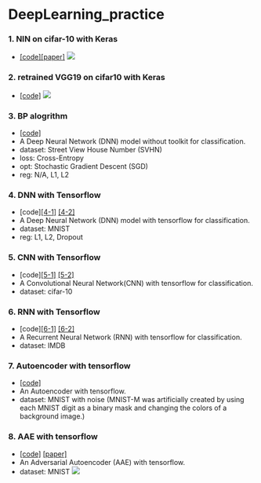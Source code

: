 # DeepLearning_practice

### 1. NIN on cifar-10 with Keras
- [[code]](https://github.com/purelyvivid/DeepLearning_practice/blob/master/1.%20CNN(NIN)_cifar10_Kreas.py)[[paper]](https://arxiv.org/abs/1312.4400)
![](https://chenzomi12.github.io/2016/12/13/CNN-Architectures/nin.jpg)

### 2. retrained VGG19 on cifar10 with Keras
- [[code]](https://github.com/purelyvivid/DeepLearning_practice/blob/master/2.%20VGG19_retrain_cifar10_Keras.py)
![](https://image.slidesharecdn.com/adl1103-161027023044/95/applied-deep-learning-1103-convolutional-neural-networks-60-638.jpg?cb=1479405398)

### 3. BP alogrithm 
 
- [[code]](https://github.com/purelyvivid/DeepLearning_practice/blob/master/3.%20BP%20algo.py)
- A Deep Neural Network (DNN) model without toolkit for classification.
- dataset: Street View House Number (SVHN) 
- loss: Cross-Entropy
- opt: Stochastic Gradient Descent (SGD)
- reg: N/A, L1, L2

### 4. DNN with Tensorflow
- [code][[4-1]](https://github.com/purelyvivid/DeepLearning_practice/blob/master/4-1.ModelBase.py)
[[4-2]](https://github.com/purelyvivid/DeepLearning_practice/blob/master/4-2.%20DNN_tf.py)
- A Deep Neural Network (DNN) model with tensorflow for classification.  
- dataset: MNIST
- reg: L1, L2, Dropout

### 5. CNN with Tensorflow
- [code][[5-1]](https://github.com/purelyvivid/DeepLearning_practice/blob/master/5-1.%20PreLoad_Data_n_Model.py)
[[5-2]](https://github.com/purelyvivid/DeepLearning_practice/blob/master/5-2.%20CNN_tf.py)
- A Convolutional Neural Network(CNN) with tensorflow for classification.  
- dataset: cifar-10

### 6. RNN with Tensorflow
- [code][[6-1]](https://github.com/purelyvivid/DeepLearning_practice/blob/master/6-1.%20Data_n_ModelBase2.py)
[[6-2]](https://github.com/purelyvivid/DeepLearning_practice/blob/master/6-2.%20RNN.ipynb)
- A Recurrent Neural Network (RNN) with tensorflow for classification.  
- dataset: IMDB

### 7. Autoencoder with tensorflow
- [[code]](https://github.com/purelyvivid/DeepLearning_practice/blob/master/7.%20CNN_AE_tf.py)
- An Autoencoder with tensorflow.  
- dataset: MNIST with noise (MNIST-M was artificially created by using each MNIST digit as a binary mask and changing the colors of a background image.)

### 8. AAE with tensorflow
- [[code]](https://github.com/purelyvivid/DeepLearning_practice/blob/master/8.%20AAE_tf.py) [[paper]](https://arxiv.org/pdf/1511.05644.pdf)
- An Adversarial Autoencoder (AAE) with tensorflow. 
- dataset: MNIST 
![](https://cdn-images-1.medium.com/max/1600/0*9yqgD4iIntHq6Z1g.)


